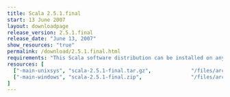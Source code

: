 ```yaml
---
title: Scala 2.5.1.final
start: 13 June 2007
layout: downloadpage
release_version: 2.5.1.final
release_date: "June 13, 2007"
show_resources: "true"
permalink: /download/2.5.1.final.html
requirements: "This Scala software distribution can be installed on any Unix-like or Windows system. It requires the Java runtime version 1.6 or later, which can be downloaded <a href='http://www.java.com/'>here</a>."
resources: [
  ["-main-unixsys", "scala-2.5.1-final.tar.gz",             "/files/archive/scala-2.5.1-final.tar.gz",                "Max OS X, Unix, Cygwin",  "12 MB"],
  ["-main-windows", "scala-2.5.1-final.zip",                "/files/archive/scala-2.5.1-final.zip",                   "Windows",                 "13 MB"]
]
---
```




